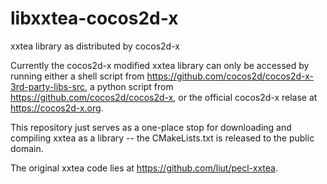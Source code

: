 # libxxtea-cocos2d-x
xxtea library as distributed by cocos2d-x

Currently the cocos2d-x modified xxtea library can only be accessed by running either a shell script from https://github.com/cocos2d/cocos2d-x-3rd-party-libs-src, a python script from https://github.com/cocos2d/cocos2d-x, or the official cocos2d-x relase at https://cocos2d-x.org.

This repository just serves as a one-place stop for downloading and compiling xxtea as a library -- the CMakeLists.txt is released to the public domain.

The original xxtea code lies at https://github.com/liut/pecl-xxtea.

